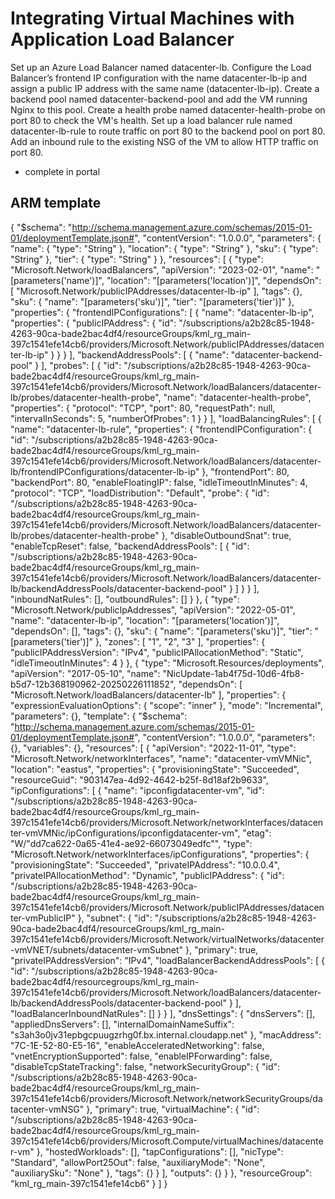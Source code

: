 # Integrating Virtual Machines with Application Load Balancer
Set up an Azure Load Balancer named datacenter-lb.
Configure the Load Balancer’s frontend IP configuration with the name datacenter-lb-ip and assign a public IP address with the same name (datacenter-lb-ip).
Create a backend pool named datacenter-backend-pool and add the VM running Nginx to this pool.
Create a health probe named datacenter-health-probe on port 80 to check the VM's health.
Set up a load balancer rule named datacenter-lb-rule to route traffic on port 80 to the backend pool on port 80.
Add an inbound rule to the existing NSG of the VM to allow HTTP traffic on port 80.
* complete in portal
## ARM template

{
    "$schema": "http://schema.management.azure.com/schemas/2015-01-01/deploymentTemplate.json#",
    "contentVersion": "1.0.0.0",
    "parameters": {
        "name": {
            "type": "String"
        },
        "location": {
            "type": "String"
        },
        "sku": {
            "type": "String"
        },
        "tier": {
            "type": "String"
        }
    },
    "resources": [
        {
            "type": "Microsoft.Network/loadBalancers",
            "apiVersion": "2023-02-01",
            "name": "[parameters('name')]",
            "location": "[parameters('location')]",
            "dependsOn": [
                "Microsoft.Network/publicIPAddresses/datacenter-lb-ip"
            ],
            "tags": {},
            "sku": {
                "name": "[parameters('sku')]",
                "tier": "[parameters('tier')]"
            },
            "properties": {
                "frontendIPConfigurations": [
                    {
                        "name": "datacenter-lb-ip",
                        "properties": {
                            "publicIPAddress": {
                                "id": "/subscriptions/a2b28c85-1948-4263-90ca-bade2bac4df4/resourceGroups/kml_rg_main-397c1541efe14cb6/providers/Microsoft.Network/publicIPAddresses/datacenter-lb-ip"
                            }
                        }
                    }
                ],
                "backendAddressPools": [
                    {
                        "name": "datacenter-backend-pool"
                    }
                ],
                "probes": [
                    {
                        "id": "/subscriptions/a2b28c85-1948-4263-90ca-bade2bac4df4/resourceGroups/kml_rg_main-397c1541efe14cb6/providers/Microsoft.Network/loadBalancers/datacenter-lb/probes/datacenter-health-probe",
                        "name": "datacenter-health-probe",
                        "properties": {
                            "protocol": "TCP",
                            "port": 80,
                            "requestPath": null,
                            "intervalInSeconds": 5,
                            "numberOfProbes": 1
                        }
                    }
                ],
                "loadBalancingRules": [
                    {
                        "name": "datacenter-lb-rule",
                        "properties": {
                            "frontendIPConfiguration": {
                                "id": "/subscriptions/a2b28c85-1948-4263-90ca-bade2bac4df4/resourceGroups/kml_rg_main-397c1541efe14cb6/providers/Microsoft.Network/loadBalancers/datacenter-lb/frontendIPConfigurations/datacenter-lb-ip"
                            },
                            "frontendPort": 80,
                            "backendPort": 80,
                            "enableFloatingIP": false,
                            "idleTimeoutInMinutes": 4,
                            "protocol": "TCP",
                            "loadDistribution": "Default",
                            "probe": {
                                "id": "/subscriptions/a2b28c85-1948-4263-90ca-bade2bac4df4/resourceGroups/kml_rg_main-397c1541efe14cb6/providers/Microsoft.Network/loadBalancers/datacenter-lb/probes/datacenter-health-probe"
                            },
                            "disableOutboundSnat": true,
                            "enableTcpReset": false,
                            "backendAddressPools": [
                                {
                                    "id": "/subscriptions/a2b28c85-1948-4263-90ca-bade2bac4df4/resourceGroups/kml_rg_main-397c1541efe14cb6/providers/Microsoft.Network/loadBalancers/datacenter-lb/backendAddressPools/datacenter-backend-pool"
                                }
                            ]
                        }
                    }
                ],
                "inboundNatRules": [],
                "outboundRules": []
            }
        },
        {
            "type": "Microsoft.Network/publicIpAddresses",
            "apiVersion": "2022-05-01",
            "name": "datacenter-lb-ip",
            "location": "[parameters('location')]",
            "dependsOn": [],
            "tags": {},
            "sku": {
                "name": "[parameters('sku')]",
                "tier": "[parameters('tier')]"
            },
            "zones": [
                "1",
                "2",
                "3"
            ],
            "properties": {
                "publicIPAddressVersion": "IPv4",
                "publicIPAllocationMethod": "Static",
                "idleTimeoutInMinutes": 4
            }
        },
        {
            "type": "Microsoft.Resources/deployments",
            "apiVersion": "2017-05-10",
            "name": "NicUpdate-1ab4f75d-10d6-4fb8-b5d7-12b368190962-20250226111852",
            "dependsOn": [
                "Microsoft.Network/loadBalancers/datacenter-lb"
            ],
            "properties": {
                "expressionEvaluationOptions": {
                    "scope": "inner"
                },
                "mode": "Incremental",
                "parameters": {},
                "template": {
                    "$schema": "http://schema.management.azure.com/schemas/2015-01-01/deploymentTemplate.json#",
                    "contentVersion": "1.0.0.0",
                    "parameters": {},
                    "variables": {},
                    "resources": [
                        {
                            "apiVersion": "2022-11-01",
                            "type": "Microsoft.Network/networkInterfaces",
                            "name": "datacenter-vmVMNic",
                            "location": "eastus",
                            "properties": {
                                "provisioningState": "Succeeded",
                                "resourceGuid": "903147ea-4d92-4642-b25f-8d18af2b9633",
                                "ipConfigurations": [
                                    {
                                        "name": "ipconfigdatacenter-vm",
                                        "id": "/subscriptions/a2b28c85-1948-4263-90ca-bade2bac4df4/resourceGroups/kml_rg_main-397c1541efe14cb6/providers/Microsoft.Network/networkInterfaces/datacenter-vmVMNic/ipConfigurations/ipconfigdatacenter-vm",
                                        "etag": "W/\"dd7ca622-0a65-41e4-ae92-66073049edfc\"",
                                        "type": "Microsoft.Network/networkInterfaces/ipConfigurations",
                                        "properties": {
                                            "provisioningState": "Succeeded",
                                            "privateIPAddress": "10.0.0.4",
                                            "privateIPAllocationMethod": "Dynamic",
                                            "publicIPAddress": {
                                                "id": "/subscriptions/a2b28c85-1948-4263-90ca-bade2bac4df4/resourceGroups/kml_rg_main-397c1541efe14cb6/providers/Microsoft.Network/publicIPAddresses/datacenter-vmPublicIP"
                                            },
                                            "subnet": {
                                                "id": "/subscriptions/a2b28c85-1948-4263-90ca-bade2bac4df4/resourceGroups/kml_rg_main-397c1541efe14cb6/providers/Microsoft.Network/virtualNetworks/datacenter-vmVNET/subnets/datacenter-vmSubnet"
                                            },
                                            "primary": true,
                                            "privateIPAddressVersion": "IPv4",
                                            "loadBalancerBackendAddressPools": [
                                                {
                                                    "id": "/subscriptions/a2b28c85-1948-4263-90ca-bade2bac4df4/resourcegroups/kml_rg_main-397c1541efe14cb6/providers/Microsoft.Network/loadBalancers/datacenter-lb/backendAddressPools/datacenter-backend-pool"
                                                }
                                            ],
                                            "loadBalancerInboundNatRules": []
                                        }
                                    }
                                ],
                                "dnsSettings": {
                                    "dnsServers": [],
                                    "appliedDnsServers": [],
                                    "internalDomainNameSuffix": "s3ah3o0jv31epbgcpuugzrhg0f.bx.internal.cloudapp.net"
                                },
                                "macAddress": "7C-1E-52-80-E5-16",
                                "enableAcceleratedNetworking": false,
                                "vnetEncryptionSupported": false,
                                "enableIPForwarding": false,
                                "disableTcpStateTracking": false,
                                "networkSecurityGroup": {
                                    "id": "/subscriptions/a2b28c85-1948-4263-90ca-bade2bac4df4/resourceGroups/kml_rg_main-397c1541efe14cb6/providers/Microsoft.Network/networkSecurityGroups/datacenter-vmNSG"
                                },
                                "primary": true,
                                "virtualMachine": {
                                    "id": "/subscriptions/a2b28c85-1948-4263-90ca-bade2bac4df4/resourceGroups/kml_rg_main-397c1541efe14cb6/providers/Microsoft.Compute/virtualMachines/datacenter-vm"
                                },
                                "hostedWorkloads": [],
                                "tapConfigurations": [],
                                "nicType": "Standard",
                                "allowPort25Out": false,
                                "auxiliaryMode": "None",
                                "auxiliarySku": "None"
                            },
                            "tags": {}
                        }
                    ],
                    "outputs": {}
                }
            },
            "resourceGroup": "kml_rg_main-397c1541efe14cb6"
        }
    ]
}